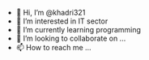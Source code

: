 - 👋 Hi, I’m @khadri321
- 👀 I’m interested in IT sector
- 🌱 I’m currently learning programming
- 💞️ I’m looking to collaborate on ...
- 📫 How to reach me ... 

<!---
khadri321/khadri321 is a ✨ special ✨ repository because its `README.md` (this file) appears on your GitHub profile.
You can click the Preview link to take a look at your changes.
--->
